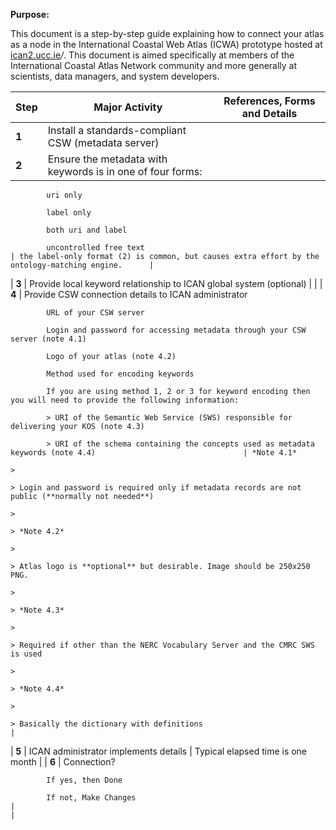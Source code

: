 **Purpose:**

This document is a step-by-step guide explaining how to connect your atlas as a node in the International Coastal Web Atlas (ICWA) prototype hosted at [ican2.ucc.ie](http://ican2.ucc.ie)*/*. This document is aimed specifically at members of the International Coastal Atlas Network community and more generally at scientists, data managers, and system developers.

| **Step** | **Major Activity**                                                                                              | **References, Forms and Details**                                                                  |
|----------|-----------------------------------------------------------------------------------------------------------------|----------------------------------------------------------------------------------------------------|
| **1**    | Install a standards-compliant CSW (metadata server)                                                             |                                                                                                    |
| **2**    | Ensure the metadata with keywords is in one of four forms:                                                      
                                                                                                                             
            uri only                                                                                                         
                                                                                                                             
            label only                                                                                                       
                                                                                                                             
            both uri and label                                                                                               
                                                                                                                             
            uncontrolled free text                                                                                           | the label-only format (2) is common, but causes extra effort by the ontology-matching engine.      |
| **3**    | Provide local keyword relationship to ICAN global system (optional)                                             |                                                                                                    |
| **4**    | Provide CSW connection details to ICAN administrator                                                            
                                                                                                                             
            URL of your CSW server                                                                                           
                                                                                                                             
            Login and password for accessing metadata through your CSW server (note 4.1)                                     
                                                                                                                             
            Logo of your atlas (note 4.2)                                                                                    
                                                                                                                             
            Method used for encoding keywords                                                                                
                                                                                                                             
            If you are using method 1, 2 or 3 for keyword encoding then you will need to provide the following information:  
                                                                                                                             
            > URI of the Semantic Web Service (SWS) responsible for delivering your KOS (note 4.3)                           
                                                                                                                             
            > URI of the schema containing the concepts used as metadata keywords (note 4.4)                                 | *Note 4.1*                                                                                         
                                                                                                                              >                                                                                                   
                                                                                                                              > Login and password is required only if metadata records are not public (**normally not needed**)  
                                                                                                                              >                                                                                                   
                                                                                                                              > *Note 4.2*                                                                                        
                                                                                                                              >                                                                                                   
                                                                                                                              > Atlas logo is **optional** but desirable. Image should be 250x250 PNG.                            
                                                                                                                              >                                                                                                   
                                                                                                                              > *Note 4.3*                                                                                        
                                                                                                                              >                                                                                                   
                                                                                                                              > Required if other than the NERC Vocabulary Server and the CMRC SWS is used                        
                                                                                                                              >                                                                                                   
                                                                                                                              > *Note 4.4*                                                                                        
                                                                                                                              >                                                                                                   
                                                                                                                              > Basically the dictionary with definitions                                                         |
| **5**    | ICAN administrator implements details                                                                           | Typical elapsed time is one month                                                                  |
| **6**    | Connection?                                                                                                     
                                                                                                                             
            If yes, then Done                                                                                                
                                                                                                                             
            If not, Make Changes                                                                                             |                                                                                                    |
